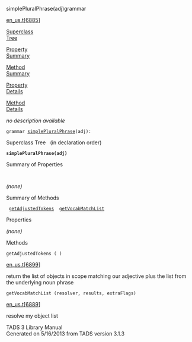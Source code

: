 ---
---
<span class="title">simplePluralPhrase(adj)</span><span class="type">grammar</span>

[en_us.t](../file/en_us.t.html)\[[6885](../source/en_us.t.html#6885)\]

[Superclass  
Tree](#_SuperClassTree_)

[Property  
Summary](#_PropSummary_)

[Method  
Summary](#_MethodSummary_)

[Property  
Details](#_Properties_)

[Method  
Details](#_Methods_)

<div class="fdesc">

*no description available*

`grammar `<span class="gramalt">[`simplePluralPhrase`](../object/simplePluralPhrase.html)`(adj)`</span>` : `

</div>

<span id="_SuperClassTree_"></span>

<div class="mjhd">

<span class="hdln">Superclass Tree</span>   (in declaration order)

</div>

**`simplePluralPhrase(adj)`**  
<span id="_PropSummary_"></span>

<div class="mjhd">

<span class="hdln">Summary of Properties</span>  

</div>

` `

*(none)* <span id="_MethodSummary_"></span>

<div class="mjhd">

<span class="hdln">Summary of Methods</span>  

</div>

` `[`getAdjustedTokens`](#getAdjustedTokens)`  `[`getVocabMatchList`](#getVocabMatchList)`  `

<span id="_Properties_"></span>

<div class="mjhd">

<span class="hdln">Properties</span>  

</div>

*(none)* <span id="_Methods_"></span>

<div class="mjhd">

<span class="hdln">Methods</span>  

</div>

<span id="getAdjustedTokens"></span>

`getAdjustedTokens ( )`

[en_us.t](../file/en_us.t.html)\[[6899](../source/en_us.t.html#6899)\]

<div class="desc">

return the list of objects in scope matching our adjective plus the list
from the underlying noun phrase

</div>

<span id="getVocabMatchList"></span>

`getVocabMatchList (resolver, results, extraFlags)`

[en_us.t](../file/en_us.t.html)\[[6889](../source/en_us.t.html#6889)\]

<div class="desc">

resolve my object list

</div>

<div class="ftr">

TADS 3 Library Manual  
Generated on 5/16/2013 from TADS version 3.1.3

</div>
